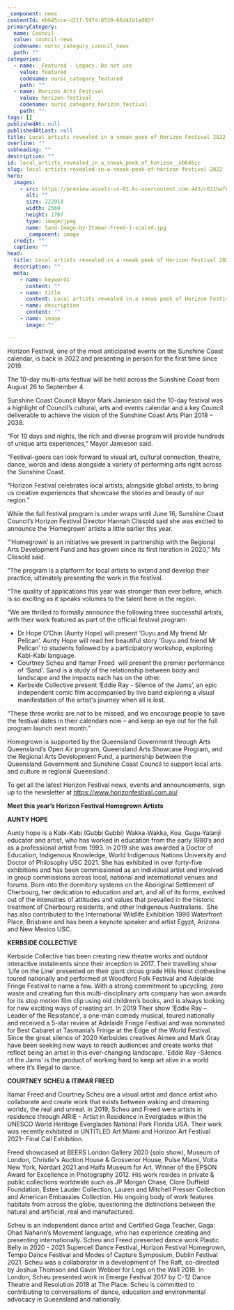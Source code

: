 ```yaml
---
_component: news
contentId: eb645cce-d21f-597d-8530-66d42d1e002f
primaryCategory:
  name: Council
  value: council-news
  codename: oursc_category_council_news
  path: ""
categories:
  - name: _Featured - Legacy. Do not use
    value: featured
    codename: oursc_category_featured
    path: ""
  - name: Horizon Arts Festival
    value: horizon-festival
    codename: oursc_category_horizon_festival
    path: ""
tags: []
publishedAt: null
publishedAtLast: null
title: Local artists revealed in a sneak peek of Horizon Festival 2022
overline: ""
subheading: ""
description: ""
id: local_artists_revealed_in_a_sneak_peek_of_horizon__eb645cc
slug: local-artists-revealed-in-a-sneak-peek-of-horizon-festival-2022
hero:
  images:
    - src: https://preview-assets-us-01.kc-usercontent.com:443/c631baf8-1b46-001f-580c-d0001b68b4a8/fb02743c-0881-4d57-b943-767ac0c702e9/Sand-Image-by-Itamar-Freed-1-scaled.jpg
      alt: ""
      size: 222918
      width: 2560
      height: 1707
      type: image/jpeg
      name: Sand-Image-by-Itamar-Freed-1-scaled.jpg
      _component: image
  credit: ""
  caption: ""
head:
  title: Local artists revealed in a sneak peek of Horizon Festival 2022
  description: ""
  meta:
    - name: keywords
      content: ""
    - name: title
      content: Local artists revealed in a sneak peek of Horizon Festival 2022
    - name: description
      content: ""
    - name: image
      image: ""

---
```

Horizon Festival, one of the most anticipated events on the Sunshine Coast calendar, is back in 2022 and presenting in person for the first time since 2019.

The 10-day multi-arts festival will be held across the Sunshine Coast from August 26 to September 4.

Sunshine Coast Council Mayor Mark Jamieson said the 10-day festival was a highlight of Council’s cultural, arts and events calendar and a key Council deliverable to achieve the vision of the Sunshine Coast Arts Plan 2018 – 2038.

“For 10 days and nights, the rich and diverse program will provide hundreds of unique arts experiences,” Mayor Jamieson said.

“Festival-goers can look forward to visual art, cultural connection, theatre, dance, words and ideas alongside a variety of performing arts right across the Sunshine Coast.

“Horizon Festival celebrates local artists, alongside global artists, to bring us creative experiences that showcase the stories and beauty of our region.”

While the full festival program is under wraps until June 16, Sunshine Coast Council’s Horizon Festival Director Hannah Clissold said she was excited to announce the ‘Homegrown’ artists a little earlier this year.

“’Homegrown’ is an initiative we present in partnership with the Regional Arts Development Fund and has grown since its first iteration in 2020,” Ms Clissold said.

“The program is a platform for local artists to extend and develop their practice, ultimately presenting the work in the festival.

“The quality of applications this year was stronger than ever before, which is so exciting as it speaks volumes to the talent here in the region.

“We are thrilled to formally announce the following three successful artists, with their work featured as part of the official festival program:

*   Dr Hope O’Chin (Aunty Hope) will present ‘Guyu and My friend Mr Pelican’. Aunty Hope will read her beautiful story ‘Guyu and friend Mr Pelican’ to students followed by a participatory workshop, exploring Kabi-Kabi language.
*   Courtney Scheu and Itamar Freed  will present the premier performance of ‘Sand’. Sand is a study of the relationship between body and landscape and the impacts each has on the other.
*   Kerbside Collective present ‘Eddie Ray - Silence of the Jams’, an epic independent comic film accompanied by live band exploring a visual manifestation of the artist's journey when all is lost. 

“These three works are not to be missed, and we encourage people to save the festival dates in their calendars now – and keep an eye out for the full program launch next month.”

Homegrown is supported by the Queensland Government through Arts Queensland’s Open Air program, Queensland Arts Showcase Program, and the Regional Arts Development Fund, a partnership between the Queensland Government and Sunshine Coast Council to support local arts and culture in regional Queensland.

To get all the latest Horizon Festival news, events and announcements, sign up to the newsletter at <https://www.horizonfestival.com.au/>


**Meet this year’s Horizon Festival Homegrown Artists**

**AUNTY HOPE**

Aunty hope is a Kabi-Kabi (Gubbi Gubbi) Wakka-Wakka, Koa. Gugu-Yalanji educator and artist, who has worked in education from the early 1980’s and as a professional artist from 1993. In 2019 she was awarded a Doctor of Education, Indigenous Knowledge, World Indigenous Nations University and Doctor of Philosophy USC 2021. She has exhibited in over forty-five exhibitions and has been commissioned as an individual artist and involved in group commissions across local, national and international venues and forums. Born into the dormitory systems on the Aboriginal Settlement of Cherbourg, her dedication to education and art, and all of its forms, evolved out of the intensities of attitudes and values that prevailed in the historic treatment of Cherbourg residents, and other Indigenous Australians.  She has also contributed to the International Wildlife Exhibition 1999 Waterfront Place, Brisbane and has been a keynote speaker and artist Egypt, Arizona and New Mexico USC.

**KERBSIDE COLLECTIVE**

Kerbside Collective has been creating new theatre works and outdoor interactive instalments since their inception in 2017. Their travelling show ‘Life on the Line’ presented on their giant circus grade Hills Hoist clothesline toured nationally and performed at Woodford Folk Festival and Adelaide Fringe Festival to name a few. With a strong commitment to upcycling, zero waste and creating fun this multi-disciplinary arts company has won awards for its stop motion film clip using old children’s books, and is always looking for new exciting ways of creating art. In 2019 Their show ‘Eddie Ray – Leader of the Resistance’, a one-man comedy musical, toured nationally and received a 5-star review at Adelaide Fringe Festival and was nominated for Best Cabaret at Tasmania’s Fringe at the Edge of the World Festival. Since the great silence of 2020 Kerbsides creatives Aimee and Mark Gray have been seeking new ways to reach audiences and create works that reflect being an artist in this ever-changing landscape. ‘Eddie Ray -Silence of the Jams’ is the product of working hard to keep art alive in a world where it’s illegal to dance.  

**COURTNEY SCHEU & ITIMAR FREED**

Itamar Freed and Courtney Scheu are a visual artist and dance artist who collaborate and create work that exists between waking and dreaming worlds, the real and unreal. In 2019, Scheu and Freed were artists in residence through AIRIE - Artist in Residence in Everglades within the UNESCO World Heritage Everglades National Park Florida USA. Their work was recently exhibited in UNTITLED Art Miami and Horizon Art Festival 2021– Final Call Exhibition.

Freed showcased at BEERS London Gallery 2020 (solo show), Museum of London, Christie's Auction House & Grosvenor House, Pulse Miami, Volta New York, Nordart 2021 and Haifa Museum for Art. Winner of the EPSON Award for Excellence in Photography 2012. His work resides in private & public collections worldwide such as JP Morgan Chase, Clore Duffield Foundation, Estee Lauder Collection, Lauren and Mitchell Presser Collection and American Embassies Collection. His ongoing body of work features habitats from across the globe, questioning the distinctions between the natural and artificial, real and manufactured.

Scheu is an independent dance artist and Certified Gaga Teacher, Gaga: Ohad Naharin’s Movement language, who has experience creating and presenting internationally. Scheu and Freed presented dance work Plastic Belly in 2020 - 2021 Supercell Dance Festival, Horizon Festival Homegrown, Tempo Dance Festival and Modes of Capture Symposium, Dublin Festival 2021. Scheu was a collaborator in a development of The Raft, co-directed by Joshua Thomson and Gavin Webber for Legs on the Wall 2018. In London, Scheu presented work in Emerge Festival 2017 by C-12 Dance Theatre and Resolution 2018 at The Place. Scheu is committed to contributing to conversations of dance, education and environmental advocacy in Queensland and nationally.
